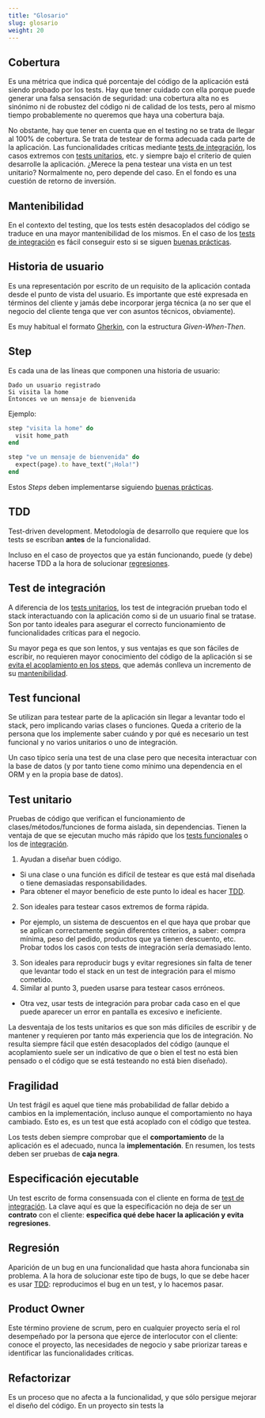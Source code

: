 ```yaml
---
title: "Glosario"
slug: glosario
weight: 20
---
```


## Cobertura

Es una métrica que indica qué porcentaje del código de la aplicación está siendo probado por los tests. Hay que tener cuidado con ella porque puede generar una falsa sensación de seguridad: una cobertura alta no es sinónimo ni de robustez del código ni de calidad de los tests, pero al mismo tiempo probablemente no queremos que haya una cobertura baja.

No obstante, hay que tener en cuenta que en el testing no se trata de llegar al 100% de cobertura. Se trata de testear de forma adecuada cada parte de la aplicación. Las funcionalidades críticas mediante [tests de integración](#test-de-integraci%C3%B3n), los casos extremos con [tests unitarios](#test-unitario), etc. y siempre bajo el criterio de quien desarrolle la aplicación. ¿Merece la pena testear una vista en un test unitario? Normalmente no, pero depende del caso. En el fondo es una cuestión de retorno de inversión.

## Mantenibilidad

En el contexto del testing, que los tests estén desacoplados del código se traduce en una mayor mantenibilidad de los mismos. En el caso de los [tests de integración](#test-de-integraci%C3%B3n) es fácil conseguir esto si se siguen [buenas prácticas](#buenas-practicas).

## Historia de usuario

Es una representación por escrito de un requisito de la aplicación contada desde el punto de vista del usuario. Es importante que esté expresada en términos del cliente y jamás debe incorporar jerga técnica (a no ser que el negocio del cliente tenga que ver con asuntos técnicos, obviamente).

Es muy habitual el formato [Gherkin](https://github.com/cucumber/cucumber/wiki/Gherkin), con la estructura _Given-When-Then_.

## Step

Es cada una de las líneas que componen una historia de usuario:

```
Dado un usuario registrado
Si visita la home
Entonces ve un mensaje de bienvenida
```

Ejemplo:

```ruby
step "visita la home" do
  visit home_path
end

step "ve un mensaje de bienvenida" do
  expect(page).to have_text("¡Hola!")
end
```

Estos _Steps_ deben implementarse siguiendo [buenas prácticas](#buenas-practicas).

## TDD

Test-driven development. Metodología de desarrollo que requiere que los tests se escriban __antes__ de la funcionalidad.

Incluso en el caso de proyectos que ya están funcionando, puede (y debe) hacerse TDD a la hora de solucionar [regresiones](#regresi%C3%B3n).

## Test de integración

A diferencia de los [tests unitarios](#test-unitario), los test de integración prueban todo el stack interactuando con la aplicación como si de un usuario final se tratase. Son por tanto ideales para asegurar el correcto funcionamiento de funcionalidades críticas para el negocio.

Su mayor pega es que son lentos, y sus ventajas es que son fáciles de escribir, no requieren mayor conocimiento del código de la aplicación si se [evita el acoplamiento en los steps](#evitar-el-acoplamiento-en-los-steps), que además conlleva un incremento de su [mantenibilidad](#mantenibilidad).

## Test funcional

Se utilizan para testear parte de la aplicación sin llegar a levantar todo el stack, pero implicando varias clases o funciones. Queda a criterio de la persona que los implemente saber cuándo y por qué es necesario un test funcional y no varios unitarios o uno de integración.

Un caso típico sería una test de una clase pero que necesita interactuar con la base de datos (y por tanto tiene como mínimo una dependencia en el ORM y en la propia base de datos).

## Test unitario

Pruebas de código que verifican el funcionamiento de clases/métodos/funciones de forma aislada, sin dependencias. Tienen la ventaja de que se ejecutan mucho más rápido que los [tests funcionales](#test-funcional) o los de [integración](#test-de-integraci%C3%B3n).

1. Ayudan a diseñar buen código.
  * Si una clase o una función es difícil de testear es que está mal diseñada o tiene demasiadas responsabilidades.
  * Para obtener el mayor beneficio de este punto lo ideal es hacer [TDD](#tdd).
2. Son ideales para testear casos extremos de forma rápida.
  * Por ejemplo, un sistema de descuentos en el que haya que probar que se aplican correctamente según diferentes criterios, a saber: compra mínima, peso del pedido, productos que ya tienen descuento, etc. Probar todos los casos con tests de integración sería demasiado lento.
3. Son ideales para reproducir bugs y evitar regresiones sin falta de tener que levantar todo el stack en un test de integración para el mismo cometido.
4. Similar al punto 3, pueden usarse para testear casos erróneos.
  * Otra vez, usar tests de integración para probar cada caso en el que puede aparecer un error en pantalla es excesivo e ineficiente.

La desventaja de los tests unitarios es que son más difíciles de escribir y de mantener y requieren por tanto más experiencia que los de integración. No resulta siempre fácil que estén desacoplados del código (aunque el acoplamiento suele ser un indicativo de que o bien el test no está bien pensado o el código que se está testeando no está bien diseñado).

## Fragilidad

Un test frágil es aquel que tiene más probabilidad de fallar debido a cambios en la implementación, incluso aunque el comportamiento no haya cambiado. Esto es, es un test que está acoplado con el código que testea.

Los tests deben siempre comprobar que el __comportamiento__ de la aplicación es el adecuado, nunca la __implementación__. En resumen, los tests deben ser pruebas de __caja negra__.

## Especificación ejecutable

Un test escrito de forma consensuada con el cliente en forma de [test de integración](#test-de-integraci%C3%B3n). La clave aquí es que la especificación no deja de ser un __contrato__ con el cliente: __especifica qué debe hacer la aplicación y evita regresiones__.

## Regresión

Aparición de un bug en una funcionalidad que hasta ahora funcionaba sin problema.
A la hora de solucionar este tipo de bugs, lo que se debe hacer es usar [TDD](#tdd): reproducimos el bug en un test, y lo hacemos pasar.

## Product Owner

Este término proviene de scrum, pero en cualquier proyecto sería el rol desempeñado por la persona que ejerce de interlocutor con el cliente: conoce el proyecto, las necesidades de negocio y sabe priorizar tareas e identificar las funcionalidades críticas.

## Refactorizar

Es un proceso que no afecta a la funcionalidad, y que sólo persigue mejorar el diseño del código. En un proyecto sin tests la
